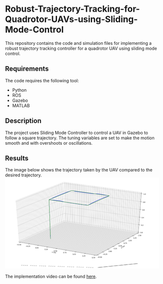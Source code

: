 # Robust-Trajectory-Tracking-for-Quadrotor-UAVs-using-Sliding-Mode-Control
This repository contains the code and simulation files for implementing a robust trajectory tracking controller for a quadrotor UAV using sliding mode control.

## Requirements

The code requires the following tool:

- Python
- ROS
- Gazebo
- MATLAB

## Description

The project uses Sliding Mode Controller to control a UAV in Gazebo to follow a square trajectory. The tuning variables are set to make the motion smooth and with overshoots or oscillations.

## Results

The image below shows the trajectory taken by the UAV compared to the desired trajectory.
![Alt Text](https://github.com/mayankbansal82/Robust-Trajectory-Tracking-for-Quadrotor-UAVs-using-Sliding-Mode-Control/blob/main/images/isometric.png)

The implementation video can be found [here](https://youtu.be/TI7U8LV-UGA).


